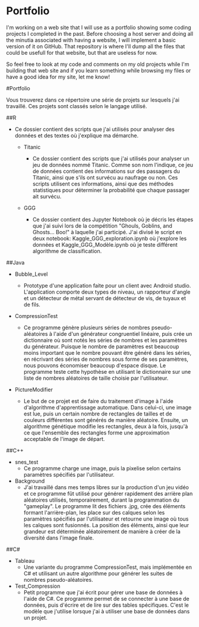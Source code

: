 # Portfolio

I'm working on a web site that I will use as a portfolio showing some coding projects I completed in the past. Before choosing a host server and doing all the minutia associated with having a website, I will implement a basic version of it on GitHub. That repository is where I'll dump all the files that could be usefull for that website, but that are useless for now.

So feel free to look at my code and comments on my old projects while I'm building that web site and if you learn something while browsing my files or have a good idea for my site, let me know! 

#Portfolio

Vous trouverez dans ce répertoire une série de projets sur lesquels j'ai travaillé. Ces projets sont classés selon le langage utilisé. 

##R
* Ce dossier contient des scripts que j'ai utilisés pour analyser des données et des textes où j'explique ma démarche. 
  *  Titanic
     * Ce dossier contient des scripts que j'ai utilisés pour analyser un jeu de données nommé Titanic. Comme son nom l'indique, ce jeu de données contient des informations sur des passagers du Titanic, ainsi que s'ils ont survécu au naufrage ou non. Ces scripts utilisent ces informations, ainsi que des méthodes statistiques pour déterminer la probabilité que chaque passager ait survécu.
     
  * GGG
    * Ce dossier contient des Jupyter Notebook où je décris les étapes que j'ai suivi lors de la compétition "Ghouls, Goblins, and Ghosts... Boo!" à laquelle  j'ai participé. J'ai divisé le script en deux notebook: Kaggle_GGG_exploration.ipynb où j'explore les données et Kaggle_GGG_Modèle.ipynb où je teste différent algorithme de classification.



##Java
* Bubble_Level
  * Prototype d'une application faite pour un client avec Android studio. L'application comporte deux types de niveau, un rapporteur d'angle et un détecteur de métal servant de détecteur de vis, de tuyaux et de fils. 
  
* CompressionTest
  * Ce programme génère plusieurs séries de nombres pseudo-aléatoires à l'aide d'un générateur congruentiel linéaire, puis crée un dictionnaire où sont notés les séries de nombres et les paramètres du générateur. Puisque le nombre de paramètres est beaucoup moins important que le nombre pouvant être généré dans les séries, en récrivant des séries de nombres sous forme de ses paramètres, nous pouvons économiser beaucoup d'espace disque. Le programme teste cette hypothèse en utilisant le dictionnaire sur une liste de nombres aléatoires de taille choisie par l'utilisateur.

* PictureModifier
  * Le but de ce projet est de faire du traitement d'image à l'aide d'algorithme d'apprentissage automatique. Dans celui-ci, une image est lue, puis un certain nombre de rectangles de tailles et de couleurs différentes sont générés de manière aléatoire. Ensuite, un algorithme génétique modifie les rectangles, deux à la fois, jusqu'à ce que l'ensemble des rectangles forme une approximation acceptable de l'image de départ.

##C++
* snes_test
  * Ce programme charge une image, puis la pixelise selon certains paramètres spécifiés par l'utilisateur.
* Background
  * J'ai travaillé dans mes temps libres sur la production d'un jeu vidéo et ce programme fût utilisé pour générer rapidement des arrière plan aléatoires utilisés, temporairement, durant la programmation du "gameplay". Le programme lit des fichiers .jpg, crée des éléments formant l'arrière-plan, les place sur des calques selon les paramètres spécifiés par l'utilisateur et retourne une image où tous les calques sont fusionnés. La position des éléments, ainsi que leur grandeur est déterminée aléatoirement de manière à créer de la diversité dans l'image finale.

##C#
* Tableau
  * Une variante du programme CompressionTest, mais implémentée en C# et utilisant un autre algorithme pour générer les suites de nombres pseudo-aléatoires.
* Test_Compression
  * Petit programme que j'ai écrit pour gérer une base de données à l'aide de C#. Ce programme permet de se connecter à une base de données, puis d'écrire et de lire sur des tables spécifiques. C'est le modèle que j'utilise lorsque j'ai à utiliser une base de données dans un projet.




























